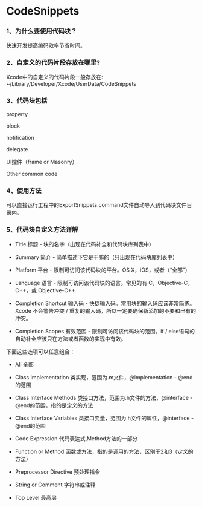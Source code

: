 # CodeSnippets
### 1、为什么要使用代码块？

快速开发提高编码效率节省时间。

### 2、自定义的代码片段存放在哪里?

Xcode中的自定义的代码片段一般存放在:
~/Library/Developer/Xcode/UserData/CodeSnippets

### 3、代码块包括

property

block

notification

delegate

UI控件（frame or Masonry）

Other common code

### 4、使用方法

可以直接运行工程中的ExportSnippets.command文件自动导入到代码块文件目录内。

### 5、代码块自定义方法详解

* Title 标题 - 块的名字（出现在代码补全和代码块库列表中）

* Summary 简介 - 简单描述下它是干嘛的（只出现在代码块库列表中）

* Platform 平台 - 限制可访问该代码块的平台。OS X，iOS，或者（“全部”）

* Language 语言 - 限制可访问该代码块的语言。常见的有 C，Objective-C，C++，或 Objective-C++

* Completion Shortcut 输入码 - 快捷输入码。常用块的输入码应该非常简练。Xcode 不会警告冲突 / 重复的输入码，所以一定要确保新添加的不要和已有的冲突。

* Completion Scopes 有效范围 - 限制可访问该代码块的范围。if / else语句的自动补全应该只在方法或者函数的实现中有效。

下面这些选项可以任意组合：

* All 全部

* Class Implementation 类实现，范围为.m文件，@implementation - @end的范围

* Class Interface Methods 类接口方法，范围为.h文件的方法，@interface - @end的范围，指的是定义的方法

* Class Interface Variables 类接口变量，范围为.h文件的属性，@interface - @end的范围

* Code Expression 代码表达式,Method方法的一部分

* Function or Method 函数或方法，指的是调用的方法，区别于2和3（定义的方法）

* Preprocessor Directive 预处理指令

* String or Comment 字符串或注释

* Top Level 最高层
